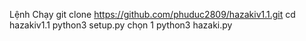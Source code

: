 Lệnh Chạy
git clone https://github.com/phuduc2809/hazakiv1.1.git
cd hazakiv1.1
python3 setup.py
chọn 1
python3 hazaki.py
